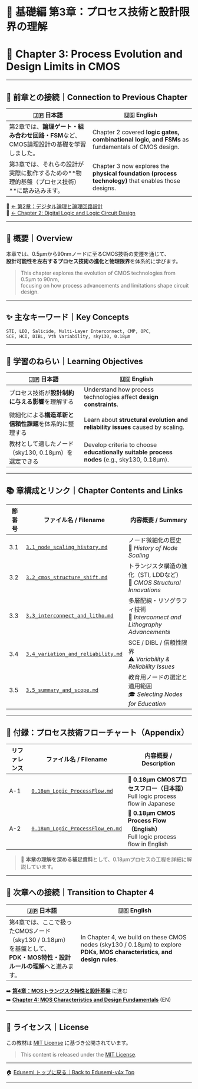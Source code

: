 # 📘 基礎編 第3章：プロセス技術と設計限界の理解  
# 📘 Chapter 3: Process Evolution and Design Limits in CMOS

---

## 🔁 前章との接続｜Connection to Previous Chapter

| 🇯🇵 日本語 | 🇺🇸 English |
|-----------|------------|
| 第2章では、**論理ゲート・組み合わせ回路・FSM**など、CMOS論理設計の基礎を学習しました。 | Chapter 2 covered **logic gates, combinational logic, and FSMs** as fundamentals of CMOS design. |
| 第3章では、それらの設計が実際に動作するための**物理的基盤（プロセス技術）**に踏み込みます。 | Chapter 3 now explores the **physical foundation (process technology)** that enables those designs. |

📎 [← 第2章：デジタル論理と論理回路設計](../chapter2_comb_logic/README.md)  
📎 [← Chapter 2: Digital Logic and Logic Circuit Design](../chapter2_comb_logic/README.md)

---

## 🧭 概要｜Overview

本章では、0.5µmから90nmノードに至るCMOS技術の変遷を通じて、  
**設計可能性を左右するプロセス技術の進化と物理限界**を体系的に学びます。

> This chapter explores the evolution of CMOS technologies from 0.5µm to 90nm,  
> focusing on how process advancements and limitations shape circuit design.

---

## ✨ 主なキーワード｜Key Concepts

```
STI, LDD, Salicide, Multi-Layer Interconnect, CMP, OPC, 
SCE, HCI, DIBL, Vth Variability, sky130, 0.18µm
```

---

## 🎯 学習のねらい｜Learning Objectives

| 🇯🇵 日本語                                                                                     | 🇺🇸 English                                                                                      |
|----------------------------------------------------------------------------------------------|-----------------------------------------------------------------------------------------------|
| プロセス技術が**設計制約に与える影響**を理解する                                               | Understand how process technologies affect **design constraints**.                           |
| 微細化による**構造革新と信頼性課題**を体系的に整理する                                        | Learn about **structural evolution and reliability issues** caused by scaling.               |
| 教材として適したノード（sky130, 0.18µm）を選定できる                                          | Develop criteria to choose **educationally suitable process nodes** (e.g., sky130, 0.18µm). |

---

## 📚 章構成とリンク｜Chapter Contents and Links

| 節番号 | ファイル名 / Filename                                               | 内容概要 / Summary                                                                 |
|--------|----------------------------------------------------------------------|-------------------------------------------------------------------------------------|
| 3.1    | [`3.1_node_scaling_history.md`](./3.1_node_scaling_history.md)       | ノード微細化の歴史<br>📏 *History of Node Scaling*                                 |
| 3.2    | [`3.2_cmos_structure_shift.md`](./3.2_cmos_structure_shift.md)       | トランジスタ構造の進化（STI, LDDなど）<br>🔬 *CMOS Structural Innovations*         |
| 3.3    | [`3.3_interconnect_and_litho.md`](./3.3_interconnect_and_litho.md)   | 多層配線・リソグラフィ技術<br>🧵 *Interconnect and Lithography Advancements*       |
| 3.4    | [`3.4_variation_and_reliability.md`](./3.4_variation_and_reliability.md) | SCE / DIBL / 信頼性限界<br>⚠️ *Variability & Reliability Issues*             |
| 3.5    | [`3.5_summary_and_scope.md`](./3.5_summary_and_scope.md)             | 教育用ノードの選定と適用範囲<br>🎓 *Selecting Nodes for Education*               |

---

## 📎 付録：プロセス技術フローチャート（Appendix）

| リファレンス | ファイル名 / Filename                                               | 内容概要 / Description |
|--------------|----------------------------------------------------------------------|-------------------------|
| A-1          | [`0.18um_Logic_ProcessFlow.md`](./0.18um_Logic_ProcessFlow.md)       | 🧪 **0.18µm CMOSプロセスフロー（日本語）**<br>Full logic process flow in Japanese |
| A-2          | [`0.18um_Logic_ProcessFlow_en.md`](./0.18um_Logic_ProcessFlow_en.md) | 🧪 **0.18µm CMOS Process Flow（English）**<br>Full logic process flow in English  |

> 📌 **本章の理解を深める補足資料**として、0.18µmプロセスの工程を詳細に解説しています。

---

## 🔄 次章への接続｜Transition to Chapter 4

| 🇯🇵 日本語                                                                                             | 🇺🇸 English                                                                                          |
|--------------------------------------------------------------------------------------------------------|------------------------------------------------------------------------------------------------------|
| 第4章では、ここで扱ったCMOSノード（sky130 / 0.18µm）を基盤として、<br>**PDK・MOS特性・設計ルールの理解**へと進みます。 | In Chapter 4, we build on these CMOS nodes (sky130 / 0.18µm) to explore **PDKs, MOS characteristics, and design rules**. |

➡️ [**第4章：MOSトランジスタ特性と設計基盤**](../chapter4_mos_characteristics/README.md) に進む  
➡️ [**Chapter 4: MOS Characteristics and Design Fundamentals**](../chapter4_mos_characteristics/README.md) (EN)

---

## 📝 ライセンス｜License

この教材は [MIT License](../LICENSE) に基づき公開されています。  
> This content is released under the [MIT License](../LICENSE).

---

🏠 [Edusemi トップに戻る｜Back to Edusemi-v4x Top](../README.md)

---
